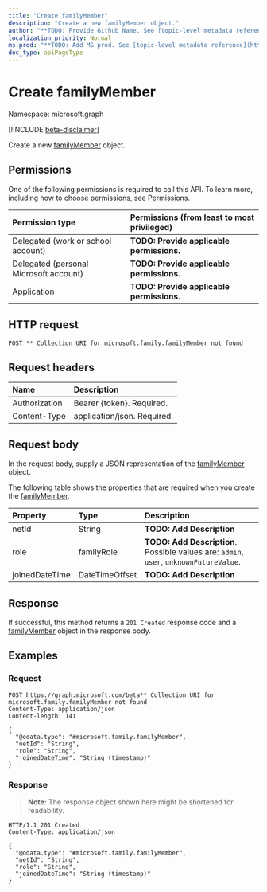 ```yaml
---
title: "Create familyMember"
description: "Create a new familyMember object."
author: "**TODO: Provide Github Name. See [topic-level metadata reference](https://msgo.azurewebsites.net/add/document/guidelines/metadata.html#topic-level-metadata)**"
localization_priority: Normal
ms.prod: "**TODO: Add MS prod. See [topic-level metadata reference](https://msgo.azurewebsites.net/add/document/guidelines/metadata.html#topic-level-metadata)**"
doc_type: apiPageType
---
```


# Create familyMember
Namespace: microsoft.graph

[!INCLUDE [beta-disclaimer](../../includes/beta-disclaimer.md)]

Create a new [familyMember](../resources/familymember.md) object.

## Permissions
One of the following permissions is required to call this API. To learn more, including how to choose permissions, see [Permissions](/graph/permissions-reference).

|Permission type|Permissions (from least to most privileged)|
|:---|:---|
|Delegated (work or school account)|**TODO: Provide applicable permissions.**|
|Delegated (personal Microsoft account)|**TODO: Provide applicable permissions.**|
|Application|**TODO: Provide applicable permissions.**|

## HTTP request

<!-- {
  "blockType": "ignored"
}
-->
``` http
POST ** Collection URI for microsoft.family.familyMember not found
```

## Request headers
|Name|Description|
|:---|:---|
|Authorization|Bearer {token}. Required.|
|Content-Type|application/json. Required.|

## Request body
In the request body, supply a JSON representation of the [familyMember](../resources/familymember.md) object.

The following table shows the properties that are required when you create the [familyMember](../resources/familymember.md).

|Property|Type|Description|
|:---|:---|:---|
|netId|String|**TODO: Add Description**|
|role|familyRole|**TODO: Add Description**. Possible values are: `admin`, `user`, `unknownFutureValue`.|
|joinedDateTime|DateTimeOffset|**TODO: Add Description**|



## Response

If successful, this method returns a `201 Created` response code and a [familyMember](../resources/familymember.md) object in the response body.

## Examples

### Request
<!-- {
  "blockType": "request",
  "name": "create_familymember_from_"
}
-->
``` http
POST https://graph.microsoft.com/beta** Collection URI for microsoft.family.familyMember not found
Content-Type: application/json
Content-length: 141

{
  "@odata.type": "#microsoft.family.familyMember",
  "netId": "String",
  "role": "String",
  "joinedDateTime": "String (timestamp)"
}
```


### Response
>**Note:** The response object shown here might be shortened for readability.
<!-- {
  "blockType": "response",
  "truncated": true,
  "@odata.type": "microsoft.family.familyMember"
}
-->
``` http
HTTP/1.1 201 Created
Content-Type: application/json

{
  "@odata.type": "#microsoft.family.familyMember",
  "netId": "String",
  "role": "String",
  "joinedDateTime": "String (timestamp)"
}
```

